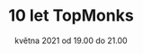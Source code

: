 ---
sessionNumber: 81
title: 10 let TopMonks
shortTitle: 10 let TopMonks
lecturers: Jiří Fabián, Jiří Píša
date: 04. května 2021 od 19.00 do 21.00
address: Online Caffé
mapLink: https://zive.tv/topmonks-caffe/
link: https://www.meetup.com/TopMonks-Caffe/events/277826737/
picture: posters/2021-05-04.png
presentationLink:
videoLink:
---